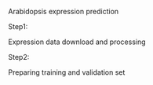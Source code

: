 Arabidopsis expression prediction

Step1:

Expression data download and processing

Step2:

Preparing training and validation set




